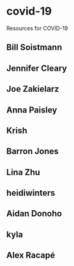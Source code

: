 # covid-19
Resources for COVID-19

## Bill Soistmann

## Jennifer Cleary
## Joe Zakielarz
## Anna Paisley
## Krish
## Barron Jones
## Lina Zhu
## heidiwinters
## Aidan Donoho
## kyla
## Alex Racapé
